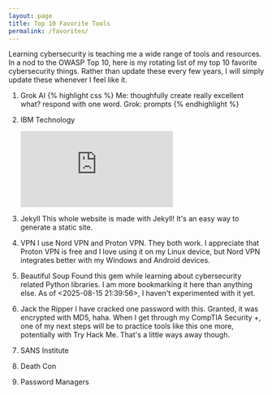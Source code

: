 ```yaml
---
layout: page
title: Top 10 Favorite Tools
permalink: /favorites/
---
```

Learning cybersecurity is teaching me a wide range of tools and resources. In a nod to the OWASP Top 10, here is my rotating list of my top 10 favorite cybersecurity things. Rather than update these every few years, I will simply update these whenever I feel like it.

1. Grok AI 
    {% highlight css %}
    Me: thoughfully create really excellent what? respond with one word.
    Grok: prompts
    {% endhighlight %}
2. IBM Technology
    <p><iframe src="https://youtu.be/kqaMIFEz15s?si=xYyJHTzGtHKuYi6d" frameborder="0" allowfullscreen></iframe></p>
3. Jekyll
    This whole website is made with Jekyll! It's an easy way to generate a static site.
4. VPN
    I use Nord VPN and Proton VPN. They both work. I appreciate that Proton VPN is free and I love using it on my Linux device, but Nord VPN integrates better with my Windows and Android devices.
5. Beautiful Soup
    Found this gem while learning about cybersecurity related Python libraries. I am more bookmarking it here than anything else. As of <2025-08-15 21:39:56>, I haven't experimented with it yet.
6. Jack the Ripper
    I have cracked one password with this. Granted, it was encrypted with MD5, haha. When I get through my CompTIA Security +, one of my next steps will be to practice tools like this one more, potentially with Try Hack Me. That's a little ways away though.
7. SANS Institute

8. Death Con
9. Password Managers